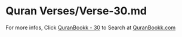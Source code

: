 # Quran Verses/Verse-30.md 

For more infos, Click [QuranBookk - 30](https://www.quranbookk.com/quran/search?q=30) to Search at [QuranBookk.com](http://quranbookk.com/)
